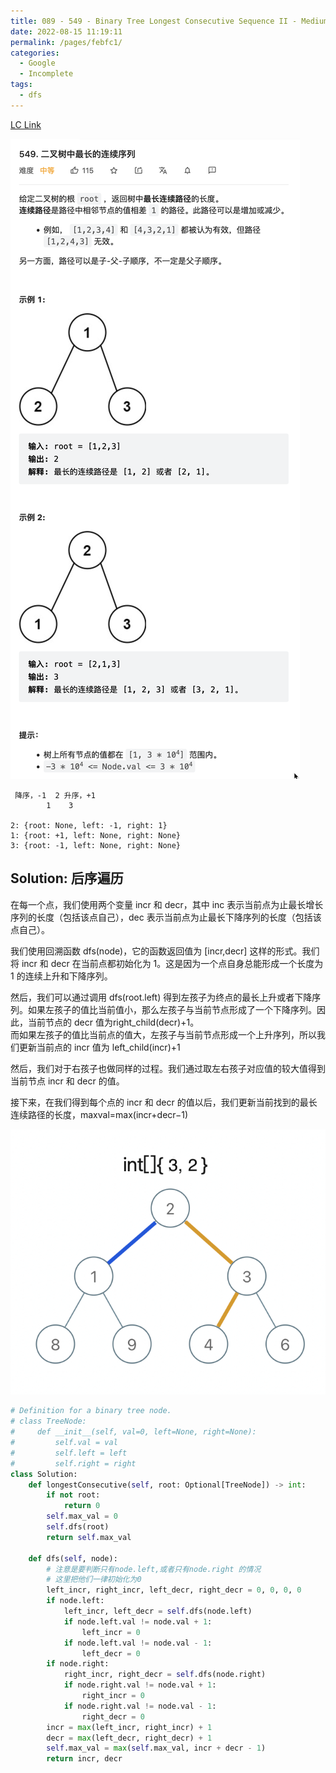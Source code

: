 ```yaml
---
title: 089 - 549 - Binary Tree Longest Consecutive Sequence II - Medium
date: 2022-08-15 11:19:11
permalink: /pages/febfc1/
categories:
  - Google
  - Incomplete
tags:
  - dfs
---
```


[LC Link](https://leetcode.cn/problems/binary-tree-longest-consecutive-sequence-ii/)

![](https://raw.githubusercontent.com/emmableu/image/master/202208151722177.png)

```
 降序，-1  2 升序，+1
		1    3

2: {root: None, left: -1, right: 1}
1: {root: +1, left: None, right: None}
3: {root: -1, left: None, right: None}
```

## Solution: 后序遍历

在每一个点，我们使用两个变量 incr 和 decr，其中 inc 表示当前点为止最长增长序列的长度（包括该点自己），dec 表示当前点为止最长下降序列的长度（包括该点自己）。

我们使用回溯函数 dfs(node)，它的函数返回值为 [incr,decr] 这样的形式。我们将 incr 和 decr 在当前点都初始化为 1。这是因为一个点自身总能形成一个长度为 1 的连续上升和下降序列。

然后，我们可以通过调用 dfs(root.left) 得到左孩子为终点的最长上升或者下降序列。如果左孩子的值比当前值小，那么左孩子与当前节点形成了一个下降序列。因此，当前节点的 decr 值为right_child(decr)+1。  
而如果左孩子的值比当前点的值大，左孩子与当前节点形成一个上升序列，所以我们更新当前点的 incr 值为 left_child(incr)+1

然后，我们对于右孩子也做同样的过程。我们通过取左右孩子对应值的较大值得到当前节点 incr 和 decr 的值。

接下来，在我们得到每个点的 incr 和 decr 的值以后，我们更新当前找到的最长连续路径的长度，maxval=max(incr+decr−1)

![](https://raw.githubusercontent.com/emmableu/image/master/202208241820581.png)


```python
# Definition for a binary tree node.
# class TreeNode:
#     def __init__(self, val=0, left=None, right=None):
#         self.val = val
#         self.left = left
#         self.right = right
class Solution:
    def longestConsecutive(self, root: Optional[TreeNode]) -> int:
        if not root:
            return 0
        self.max_val = 0
        self.dfs(root)
        return self.max_val

    def dfs(self, node):
        # 注意是要判断只有node.left,或者只有node.right 的情况
        # 这里把他们一律初始化为0
        left_incr, right_incr, left_decr, right_decr = 0, 0, 0, 0
        if node.left:
            left_incr, left_decr = self.dfs(node.left)
            if node.left.val != node.val + 1:
                left_incr = 0
            if node.left.val != node.val - 1:
                left_decr = 0
        if node.right: 
            right_incr, right_decr = self.dfs(node.right)
            if node.right.val != node.val + 1:
                right_incr = 0
            if node.right.val != node.val - 1:
                right_decr = 0
        incr = max(left_incr, right_incr) + 1
        decr = max(left_decr, right_decr) + 1
        self.max_val = max(self.max_val, incr + decr - 1)
        return incr, decr
```
